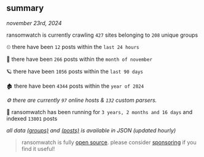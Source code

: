 
## summary
_november 23rd, 2024_

ransomwatch is currently crawling `427` sites belonging to `208` unique groups

⏲ there have been `12` posts within the `last 24 hours`

🦈 there have been `266` posts within the `month of november`

🪐 there have been `1056` posts within the `last 90 days`

🏚 there have been `4344` posts within the `year of 2024`

_⚙️ there are currently `97` online hosts & `132` custom parsers._

🦕 ransomwatch has been running for `3 years, 2 months and 16 days` and indexed `13801` posts

_all data  [(groups)](http://ransomwhat.telemetry.ltd/groups) and [(posts)](http://ransomwhat.telemetry.ltd/posts) is available in JSON (updated hourly)_

> ransomwatch is fully [open source](https://github.com/joshhighet/ransomwatch#ransomwatch--). please consider [sponsoring](https://github.com/sponsors/joshhighet) if you find it useful!
